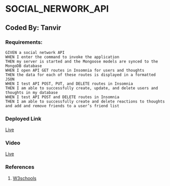
# SOCIAL_NERWORK_API

## Coded By: Tanvir

### Requirements:


```
GIVEN a social network API
WHEN I enter the command to invoke the application
THEN my server is started and the Mongoose models are synced to the MongoDB database
WHEN I open API GET routes in Insomnia for users and thoughts
THEN the data for each of these routes is displayed in a formatted JSON
WHEN I test API POST, PUT, and DELETE routes in Insomnia
THEN I am able to successfully create, update, and delete users and thoughts in my database
WHEN I test API POST and DELETE routes in Insomnia
THEN I am able to successfully create and delete reactions to thoughts and add and remove friends to a user’s friend list
```

### Deployed Link
[Live](https://github.com/Tanvirpi/Social-Network-API)


### Video

[Live](https://drive.google.com/file/d/1cRqhyCJDcpiwOA0qYz53NML1xSbQuuRx/view?usp=drive_link)


### References
1. [W3schools](https://www.w3schools.com/)



